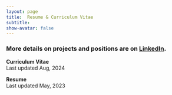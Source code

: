 ```yaml
---
layout: page
title:  Resume & Curriculum Vitae
subtitle:
show-avatar: false
---
```

### More details on projects and positions are on [LinkedIn](https://linkedin.com/in/jiahui-k-chen/).  

**Curriculum Vitae**  
Last updated Aug, 2024
<object data="/img/Jiahui_Chen_CV_Aug2024.pdf" width="1000" height="1000" type='application/pdf'></object>

**Resume**  
Last updated May, 2023
<object data="/img/technical_resume_5_17_2023.pdf" width="1000" height="1000" type='application/pdf'></object>
